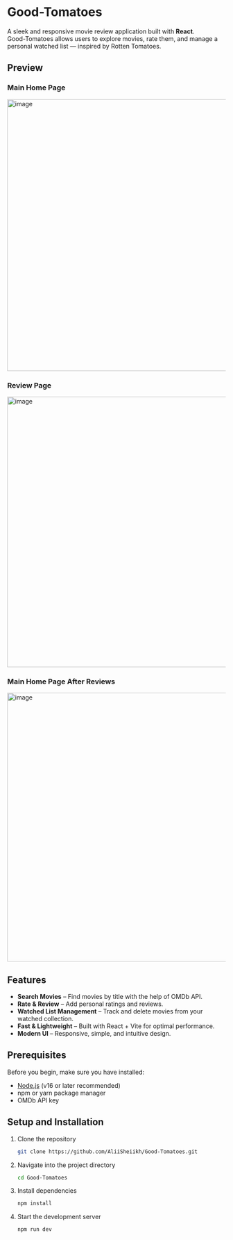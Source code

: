 # Good-Tomatoes   

A sleek and responsive movie review application built with **React**.  
Good-Tomatoes allows users to explore movies, rate them, and manage a personal watched list — inspired by Rotten Tomatoes.  

## Preview  

### Main Home Page
<img width="1118" height="626" alt="image" src="https://github.com/user-attachments/assets/33fb359c-fd63-4d9c-a047-96f4be0474bf" />

### Review Page
<img width="1125" height="623" alt="image" src="https://github.com/user-attachments/assets/2592a77e-fee3-446a-8a14-ce46168bdfb9" />

### Main Home Page After Reviews
<img width="1121" height="619" alt="image" src="https://github.com/user-attachments/assets/1f8eb5b7-7592-49f4-8a1a-47f835888c93" />





## Features  

- **Search Movies** – Find movies by title with the help of OMDb API.  
- **Rate & Review** – Add personal ratings and reviews.  
- **Watched List Management** – Track and delete movies from your watched collection.  
- **Fast & Lightweight** – Built with React + Vite for optimal performance.  
- **Modern UI** – Responsive, simple, and intuitive design.  


## Prerequisites  

Before you begin, make sure you have installed:  

- [Node.js](https://nodejs.org/) (v16 or later recommended)  
- npm or yarn package manager
- OMDb API key

## Setup and Installation  

1. Clone the repository  
   ```bash
   git clone https://github.com/AliiSheiikh/Good-Tomatoes.git
   ```
2. Navigate into the project directory  
   ```bash
   cd Good-Tomatoes
   ```
3. Install dependencies  
   ```bash
   npm install
   ```
4. Start the development server  
   ```bash
   npm run dev
   ```
